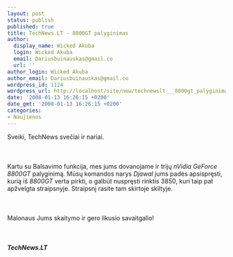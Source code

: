 ```yaml
---
layout: post
status: publish
published: true
title: TechNews.LT - 8800GT palyginimas
author:
  display_name: Wicked Akuba
  login: Wicked Akuba
  email: Dariusbuinauskas@gmail.co
  url: ''
author_login: Wicked Akuba
author_email: Dariusbuinauskas@gmail.co
wordpress_id: 1124
wordpress_url: http://localhost/site/new/technewslt___8800gt_palyginimas/
date: '2008-01-13 16:26:15 +0200'
date_gmt: '2008-01-13 16:26:15 +0200'
categories:
- Naujienos
---
```

<p>Sveiki, TechNews svečiai ir nariai.<br />
<br><br />
<br>Kartu su Balsavimo funkcija, mes jums dovanojame ir trijų <i>nVidia GeForce 8800GT</i> palyginimą. Mūsų komandos narys <i>Djawal</i> jums padės apsispręsti, kurią iš <i>8800GT</i> verta pirkti, o galbūt nuspręsti rinktis 3850, kuri taip pat apžvelgta straipsnyje. Straipsnį rasite tam skirtoje skiltyje.<br />
<br><br />
<br>Malonaus Jums skaitymo ir gero likusio savaitgalio!<br />
<br><br />
<br><i><b>TechNews.LT</b></i></p>

